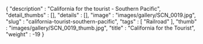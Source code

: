 {
  "description" : "California for the tourist - Southern Pacific",
  "detail_thumbs" : [],
  "details" : [],
  "image" : "images/gallery/SCN_0019.jpg",
  "slug" : "california-tourist-southern-pacific",
  "tags" : [
              "Railroad"
            ],
  "thumb" : "images/gallery/SCN_0019_thumb.jpg",
  "title" : "California for the Tourist",
  "weight" : -19
}
